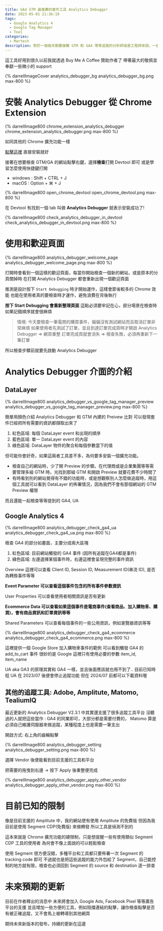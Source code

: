 ```yaml
---
title: GA4 GTM 最推薦的套件工具 Analytics Debugger
date: 2023-05-01 21:36:19
tags:
  - Google Analytics 4
  - Google Tag Manager
  - Tool
categories:
  - Martech
description: 對於一個每天都要接觸 GTM 和 GA4 等等追蹤的分析師或是工程師來說，一些好的工具絕對能最大化節省作業的時間，最近看到一個幾乎每天都要用的工具有一個重大改版，更加確定了想要推薦它! Analytics Debugger 是一個檢查 GTM DataLayer 和 GA4 觸發的好工具，能夠節省大量時間去確認 Devtool 的 Request。更神奇的是，它也開始支援了像是 Matomo, Amplitude, Tealium IQ, Adobe Analytics 這些網站追蹤都是常用的分析平台。
---
```


這工具好用到很久以前我就透過 Buy Me A Coffee 贊助作者了
帶著最大的敬佩並奉獻一些微小的 support

{% darrellImageCover analytics_debugger_bg analytics_debugger_bg.png max-800 %}

# 安裝 Analytics Debugger 從 Chrome Extension

{% darrellImage800 chrome_extension_analytics_debugger chrome_extension_analytics_debugger.png max-800 %}

如同其他的 Chrome 擴充功能一樣

[點擊這裡](https://chrome.google.com/webstore/detail/analytics-debugger/ilnpmccnfdjdjjikgkefkcegefikecdc) 直接安裝就好

接著在想要檢查 GTM/GA 的網站點擊右鍵，選擇**檢查**打開 Devtool 即可
或是學習怎麼使用快捷鍵打開
- windows : Shift + CTRL + J
- macOS : Option + ⌘ + J

{% darrellImage800 open_chrome_devtool open_chrome_devtool.png max-800 %}

在 Devtool 有找到一個 tab 叫做 **Analytics Debugger** 就表示安裝成功了!

{% darrellImage800 check_analytics_debugger_in_devtool check_analytics_debugger_in_devtool.png max-800 %}

# 使用和歡迎頁面

{% darrellImage800 analytics_debugger_welcome_page analytics_debugger_welcome_page.png max-800 %}

打開時會看到一個這樣的歡迎頁面，每當你開始檢查一個新的網站，或是原本的分頁關掉時
在打開 Analytics Debugger 都會重新出現一個歡迎頁面

推測是設計按下 `Start Debugging` 時才開始運作，這樣會節省較多的 Chrome 效能
也能在使用者真的要檢查時才運作，避免浪費在背後執行

**按下 Start Debugging 會重新整理頁面**
這點必須要牢記在心，部分場景在檢查時如果記錯順序就會很麻煩

> 情境: 今天要檢查一筆電商的購買事件，偏偏沒有測試網站而且取消訂單非常麻煩
> 如果使用者先測試了訂單，並且到達訂單完成頁時才開啟 Analytics Debugger
> => 網頁重整
> 訂單完成頁就會消失
> => 檢查失敗，必須再重新下一筆訂單

所以檢查步驟前就要先啟動 Analytics Debugger

# Analytics Debugger 介面的介紹

## DataLayer

{% darrellImage800 analytics_debugger_vs_google_tag_manager_preview analytics_debugger_vs_google_tag_manager_preview.png max-800 %}

簡單用顏色介紹 Analytics Debugger 和 GTM 內建的 Preivew 比對
可以發現套件已經把所有需要的資訊都擷取出來了

1. 紅色區域: 每個 DataLayer event 和出現的順序
2. 藍色區域: 單一 DataLayer event 的內容
3. 綠色區域: DataLayer 物件的聚合和每個參數當下的值

但可能你會好奇，如果這兩者工具差不多，為何要多安裝一個擴充功能。

+ 檢查自己的網站時，少了開 Preview 的步驟。在代理商或是企業集團等等需要管理多組 GTM 時，光找到那組 GTM 和開啟 Preview 就要花費不少時間了
+ 有時看到別的網站覺得有不錯的功能時，或是想觀察別人怎麼做追蹤時，用這個工具就可以看到 DataLayer 的佈署情況，因為我們不會有那個網站的 GTM Preview 權限

而且還能一起檢查等等提到的 GA4, UA

## Google Analytics 4

{% darrellImage800 analytics_debugger_check_ga4_ua analytics_debugger_check_ga4_ua.png max-800 %}

檢查 GA4 的部分如畫面，主要分成兩大區塊
1. 紅色區域: 目前網站觸發的 GA4 事件 (因所有追蹤在GA4都是事件)
2. 綠色區域: 左邊選擇某個事件時，右邊這裡會呈現完整的事件資訊

Overview 這裡可以查看 Client ID, Session ID, Measurement ID(串流 ID), 是否為轉換事件等等

**Event Parameter 可以查看這個事件包含的所有事件參數資訊**

User Properties 可以查看使用者相關資訊是否有更新

**Ecommerce Data 可以查看如果這個事件是電商事件(查看商品、加入購物車、購買)，會有商品資訊和訂單資訊等等**

Shared Parameters 可以查看每個事件的一些公用資訊，例如瀏覽器資訊等等

{% darrellImage800 analytics_debugger_check_ga4_ecommerce analytics_debugger_check_ga4_ecommerce.png max-800 %}

這裡提供一個 Google Store 加入購物車事件的範例
可以看到觸發 GA4 的 add_to_cart 事件
很妙的是 Google 這裡只有使用必要的參數 item_id, item_name

UA aka GA3 的原理其實和 GA4 一樣，並且後面應該就也用不到了..
目前已知時程 UA 在 2023/07 後便會停止追蹤功能
但在 2024/07 前都可以下載資料喔

## 其他的追蹤工具: Adobe, Amplitute, Matomo, TealiumIQ

最近更新的 Analytics Debugger V2.3.1 中其實還支援了很多追蹤工具平台
沒聽過的人就把這些當作 : GA4 的同業即可，大部分都是需要付費的，
Matomo 算是必須自己維護伺服器來做追蹤，某種程度上也是需要一筆支出

開啟方式: 右上角的齒輪點擊

{% darrellImage800 analytics_debugger_setting analytics_debugger_setting.png max-800 %}

選擇 Vendor 後便能看到目前支援的工具和平台

把需要的拖曳到右邊 -> 按下 Apply 後重整便完成

{% darrellImage800 analytics_debugger_apply_other_vendor analytics_debugger_apply_other_vendor.png max-800 %}

# 目前已知的限制

像是目前支援的 Amplitute 中，我的網站使有使用 Amplitute 的免費版
但因為我目前是使用 Segment CDP(免費版) 來做轉發
所以工具是偵測不到的

這本來就是 Chrome 擴充功能的硬限制，只是想提醒一些有使用類似 Segment CDP 工具的使用者
為何會不像上面說的可以輕鬆檢查

使用 Segment 很方便沒錯，多種平台和工具都只要佈署一次 Segment 的 tracking code 即可
不過就也是把這些追蹤的能力外包給了 Segment，自己能控制的地方就有限，檢查也必須回到 Segment 的 source 和 destination 逐一排查

# 未來預期的更新

目前在作者釋出的消息中
未來將會加入 Google Ads, Facebook Pixel 等等廣告平台的支援
並且增加一些方便的工具，例如阻擋連結的點擊，讓你檢查點擊是否有被正確追蹤，又不會馬上被轉導到其他網頁

期待未來新版本的發布，持續的更新在這邊